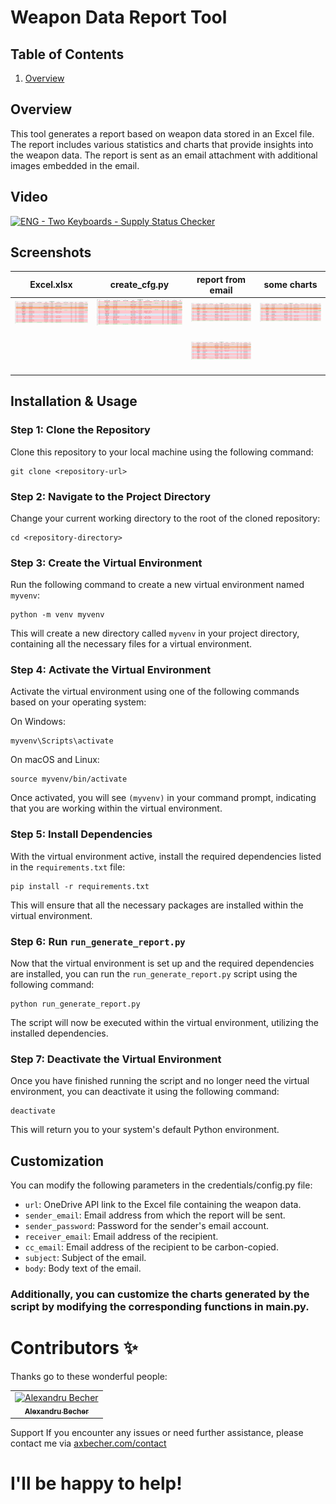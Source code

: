 # Weapon Data Report Tool

## Table of Contents

1. [Overview](#overview)

## Overview
This tool generates a report based on weapon data stored in an Excel file. The report includes various statistics and charts that provide insights into the weapon data. The report is sent as an email attachment with additional images embedded in the email.

## Video

[![ENG - Two Keyboards - Supply Status Checker](https://img.youtube.com/vi/2lHqitOd8xc/0.jpg)](https://www.youtube.com/watch?v=2lHqitOd8xc)

## Screenshots

<table>
    <thead>
        <th>Excel.xlsx</th>
        <th>create_cfg.py</th>
        <th>report from email</th>
        <th>some charts</th>
    </thead>
  <tbody>
    <tr>
      <td align="center"><a href="https://axbecher.com"><img src="screenshots/tableExcel.png" width="300px;" alt="Alexandru Becher"/><br /></a><br />
      </td>
    <td align="center"><a href="https://axbecher.com"><img src="screenshots/tableExcel.png" width="300px;" alt="Alexandru Becher"/><br /></a><br />
      </td>
      <td align="center"><a href="https://axbecher.com"><img src="screenshots/tableExcel.png" width="300px;" alt="Alexandru Becher"/><br /></a><br />
      </td>
      <td align="center"><a href="https://axbecher.com"><img src="screenshots/tableExcel.png" width="300px;" alt="Alexandru Becher"/><br /></a><br />
      </td>
    </tr>
    <tr>
    <td></td>
    <td></td>
    <td align="center"><a href="https://axbecher.com"><img src="screenshots/tableExcel.png" width="300px;" alt="Alexandru Becher"/><br /></a><br />
      </td>
    <td></td>
    </tr>
  </tbody>
</table>

## Installation & Usage

### Step 1: Clone the Repository

Clone this repository to your local machine using the following command:

``` 
git clone <repository-url>
```

### Step 2: Navigate to the Project Directory

Change your current working directory to the root of the cloned repository:

```
cd <repository-directory>
```

### Step 3: Create the Virtual Environment

Run the following command to create a new virtual environment named `myvenv`:

```
python -m venv myvenv
```

This will create a new directory called `myvenv` in your project directory, containing all the necessary files for a virtual environment.

### Step 4: Activate the Virtual Environment

Activate the virtual environment using one of the following commands based on your operating system:

On Windows:

```
myvenv\Scripts\activate
```

On macOS and Linux:

```
source myvenv/bin/activate
```

Once activated, you will see `(myvenv)` in your command prompt, indicating that you are working within the virtual environment.

### Step 5: Install Dependencies

With the virtual environment active, install the required dependencies listed in the `requirements.txt` file:

```
pip install -r requirements.txt
```

This will ensure that all the necessary packages are installed within the virtual environment.

### Step 6: Run `run_generate_report.py`

Now that the virtual environment is set up and the required dependencies are installed, you can run the `run_generate_report.py` script using the following command:

```
python run_generate_report.py
```


The script will now be executed within the virtual environment, utilizing the installed dependencies.

### Step 7: Deactivate the Virtual Environment

Once you have finished running the script and no longer need the virtual environment, you can deactivate it using the following command:

```
deactivate
```

This will return you to your system's default Python environment.

## Customization
You can modify the following parameters in the credentials/config.py file:

- `url`: OneDrive API link to the Excel file containing the weapon data.
- `sender_email`: Email address from which the report will be sent.
- `sender_password`: Password for the sender's email account.
- `receiver_email`: Email address of the recipient.
- `cc_email`: Email address of the recipient to be carbon-copied.
- `subject`: Subject of the email.
- `body`: Body text of the email.
### Additionally, you can customize the charts generated by the script by modifying the corresponding functions in main.py.

# Contributors ✨

Thanks go to these wonderful people:

<table>
  <tbody>
    <tr>
      <td align="center"><a href="https://axbecher.com"><img src="https://avatars.githubusercontent.com/u/72851811?v=4" width="100px;" alt="Alexandru Becher"/><br /><sub><b>Alexandru Becher</b></sub></a><br />
      </td>
    </tr>
  </tbody>
</table>

Support
If you encounter any issues or need further assistance, please contact me via [axbecher.com/contact](https://axbecher.com/contact/)
# I'll be happy to help!